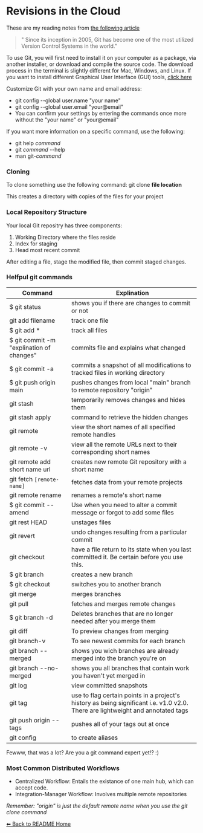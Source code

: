 # Revisions in the Cloud
These are my reading notes from [the following article](https://blog.udemy.com/git-tutorial-a-comprehensive-guide/)

> " Since its inception in 2005, Git has become one of the most utilized Version Control Systems in the world."

To use Git, you will first need to install it on your computer as a package, via another installer, or download and compile the source code. The download process in the terminal is slightly different for Mac, Windows, and Linux. If you want to install different Graphical User Interface (GUI) tools, [click here](https://git-scm.com/downloads/guis)

Customize Git with your own name and email address:
* git config --global user.name "your name"
* git config --global user.email "your@email"
* You can confirm your settings by entering the commands once more without the "your name" or "your@email"

If you want more information on a specific command, use the following:
* git help *command*
* git *command* --help
* man git-*command*

### Cloning
To clone something use the following command:
git clone **file location**

This creates a directory with copies of the files for your project

### Local Repository Structure
Your local Git repositry has three components: 
1. Working Directory where the files reside
1. Index for staging
1. Head most recent commit

After editing a file, stage the modified file, then commit staged changes. 

### Helfpul git commands

Command | Explination
------------ | -------------
$ git status | shows you if there are changes to commit or not
git add filename | track one file
$ git add * | track all files
$ git commit -m "explination of changes" | commits file and explains what changed
$ git commit -a | commits a snapshot of all modifications to tracked files in working directory
$ git push origin main | pushes changes from local "main" branch to remote repository "origin" 
git stash | temporarily removes changes and hides them
git stash apply | command to retrieve the hidden changes
git remote | view the short names of all specified remote handles
git remote -v | view all the remote URLs next to their corresponding short names
git remote add short name url | creates new remote Git repository with a short name
git fetch `[remote-name]` | fetches data from your remote projects
git remote rename | renames a remote's short name
$ git commit --amend | Use when you need to alter a commit message or forgot to add some files
git rest HEAD | unstages files
git revert | undo changes resulting from a particular commit
git checkout | have a file return to its state when you last committed it. Be certain before you use this. 
$ git branch  | creates a new branch
$ git checkout | switches you to another branch
git merge | merges branches
git pull | fetches and merges remote changes
$ git branch -d | Deletes branches that are no longer needed after you merge them
git diff | To preview changes from merging
git branch-v | To see newest commits for each branch
git branch --merged | shows you wich branches are already merged into the branch you're on
git branch --no-merged | shows you all branches that contain work you haven't yet merged in
git log | view committed snapshots
git tag | use to flag certain points in a project's history as being significant i.e. v1.0 v2.0. There are lightweight and annotated tags
git push origin --tags | pushes all of your tags out at once
git config | to create aliases

Fewww, that was a lot? Are you a git command expert yet!? :)

### Most Common Distributed Workflows
* Centralized Workflow: Entails the existance of one main hub, which can accept code. 
* Integration-Manager Workflow: Involves multiple remote repositories

*Remember: "origin" is just the default remote name when you use the git clone command*


[⬅ Back to README Home](README.md)